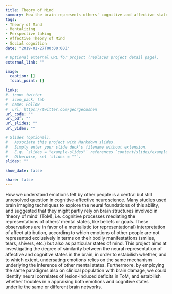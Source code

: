 ```yaml
---
title: Theory of Mind
summary: How the brain represents others' cognitive and affective states.
tags:
- Theory of Mind
- Mentalizing
- Perspective taking
- Affective Theory of Mind
- Social cognition 
date: "2019-01-27T00:00:00Z"

# Optional external URL for project (replaces project detail page).
external_link: ""

image:
  caption: []
  focal_point: []

links:
#- icon: twitter
#  icon_pack: fab
#  name: Follow
#  url: https://twitter.com/georgecushen
url_code: ""
url_pdf: ""
url_slides: ""
url_video: ""

# Slides (optional).
#   Associate this project with Markdown slides.
#   Simply enter your slide deck's filename without extension.
#   E.g. `slides = "example-slides"` references `content/slides/example-slides.md`.
#   Otherwise, set `slides = ""`.
slides: ""

show_date: false

share: false
---
```


How we understand emotions felt by other people is a central but still unresolved question in cognitive-affective neuroscience. Many studies
used brain imaging techniques to explore the neural foundations of this ability, and suggested that they might partly rely on brain structures involved in ‘theory of mind’ (ToM), i.e. cognitive processes mediating the representations of others’ mental states, like beliefs or goals. These observations are in favor of a mentalistic (or representational) interpretation of affect attribution, according to which emotions of other people are not represented exclusively in terms on their bodily manifestations (smiles, tears, shivers, etc.) but also as particular states of mind. This project aims at investigating the degree of similarity between the neural representation of affective and cognitive states in the brain, in order to estabilish whether, and to which extent, undersating emotions relies on the same mechanism underlying the inference of other mental states. Furthermore, by employing the same paradigms also on clinical population with brain damage, we could identify neural correlates of lesion-induced deficits in ToM, and estabilish whether troubles in n appraising both emotions and cognitive states underlie the same or different brain networks.
